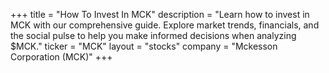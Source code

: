 +++
title = "How To Invest In MCK"
description = "Learn how to invest in MCK with our comprehensive guide. Explore market trends, financials, and the social pulse to help you make informed decisions when analyzing $MCK."
ticker = "MCK"
layout = "stocks"
company = "Mckesson Corporation (MCK)"
+++

